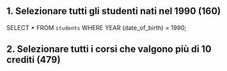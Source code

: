 ## 1. Selezionare tutti gli studenti nati nel 1990 (160)

SELECT \* FROM `students`
WHERE YEAR (date_of_birth) = 1990;

## 2. Selezionare tutti i corsi che valgono più di 10 crediti (479)
